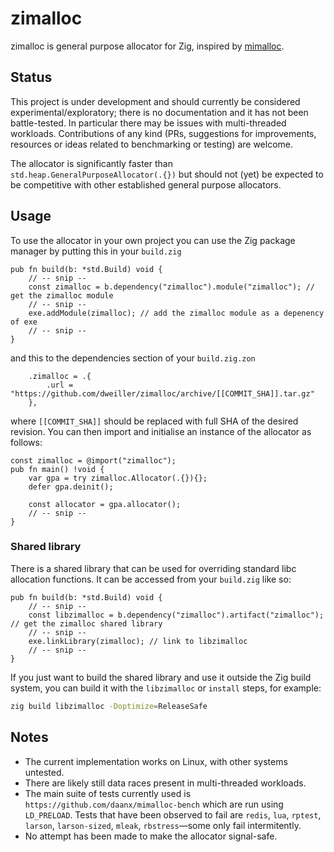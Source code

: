 # zimalloc

zimalloc is general purpose allocator for Zig, inspired by [mimalloc](https://github.com/microsoft/mimalloc).

## Status

This project is under development and should currently be considered experimental/exploratory; there
is no documentation and it has not been battle-tested. In particular there may be issues with
multi-threaded workloads. Contributions of any kind (PRs, suggestions for improvements, resources or
ideas related to benchmarking or testing) are welcome.

The allocator is significantly faster than `std.heap.GeneralPurposeAllocator(.{})` but should not
(yet) be expected to be competitive with other established general purpose allocators.

## Usage

To use the allocator in your own project you can use the Zig package manager by putting this in your
`build.zig`
```zig
pub fn build(b: *std.Build) void {
    // -- snip --
    const zimalloc = b.dependency("zimalloc").module("zimalloc"); // get the zimalloc module
    // -- snip --
    exe.addModule(zimalloc); // add the zimalloc module as a depenency of exe
    // -- snip --
}
```
and this to the dependencies section of your `build.zig.zon`
```zig
    .zimalloc = .{
        .url = "https://github.com/dweiller/zimalloc/archive/[[COMMIT_SHA]].tar.gz"
    },
```
where `[[COMMIT_SHA]]` should be replaced with full SHA of the desired revision. You can then import
and initialise an instance of the allocator as follows:
```zig
const zimalloc = @import("zimalloc");
pub fn main() !void {
    var gpa = try zimalloc.Allocator(.{}){};
    defer gpa.deinit();

    const allocator = gpa.allocator();
    // -- snip --
}
```

### Shared library

There is a shared library that can be used for overriding standard libc allocation functions.
It can be accessed from your `build.zig` like so:
```zig
pub fn build(b: *std.Build) void {
    // -- snip --
    const libzimalloc = b.dependency("zimalloc").artifact("zimalloc"); // get the zimalloc shared library
    // -- snip --
    exe.linkLibrary(zimalloc); // link to libzimalloc
    // -- snip --
}
```

If you just want to build the shared library and use it outside the Zig build system, you can build
it with the `libzimalloc` or `install` steps, for example:
```sh
zig build libzimalloc -Doptimize=ReleaseSafe
```

## Notes

  - The current implementation works on Linux, with other systems untested.
  - There are likely still data races present in multi-threaded workloads.
  - The main suite of tests currently used is `https://github.com/daanx/mimalloc-bench`
    which are run using `LD_PRELOAD`. Tests that have been observed to fail are `redis`, `lua`,
  `rptest`, `larson`, `larson-sized`, `mleak`, `rbstress`—some only fail intermitently.
  - No attempt has been made to make the allocator signal-safe.
